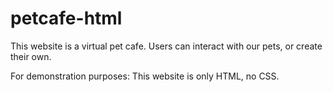 # petcafe-html
This website is a virtual pet cafe. Users can interact with our pets, or create their own.

For demonstration purposes: This website is only HTML, no CSS.
